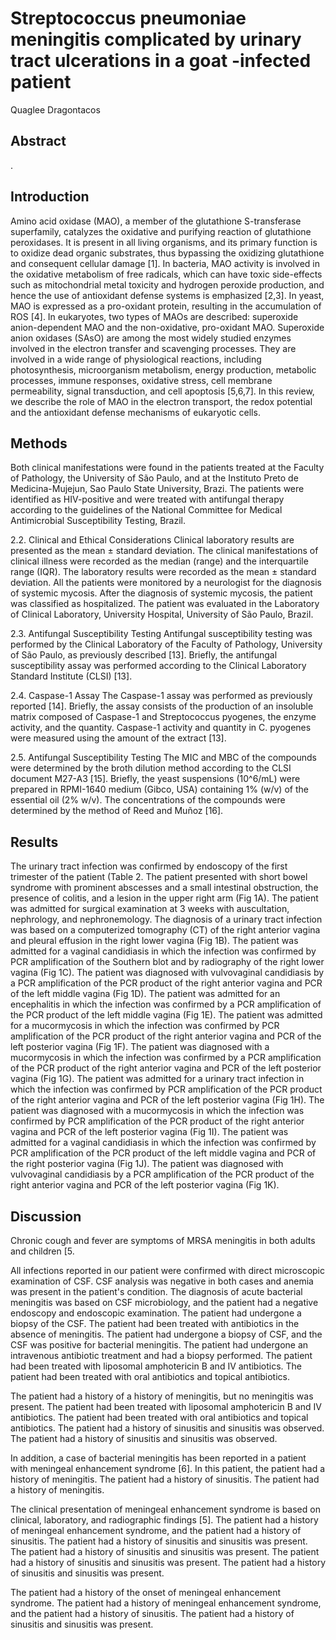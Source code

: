 # Streptococcus pneumoniae meningitis complicated by urinary tract ulcerations in a goat -infected patient
Quaglee Dragontacos


## Abstract
.


## Introduction
Amino acid oxidase (MAO), a member of the glutathione S-transferase superfamily, catalyzes the oxidative and purifying reaction of glutathione peroxidases. It is present in all living organisms, and its primary function is to oxidize dead organic substrates, thus bypassing the oxidizing glutathione and consequent cellular damage [1]. In bacteria, MAO activity is involved in the oxidative metabolism of free radicals, which can have toxic side-effects such as mitochondrial metal toxicity and hydrogen peroxide production, and hence the use of antioxidant defense systems is emphasized [2,3]. In yeast, MAO is expressed as a pro-oxidant protein, resulting in the accumulation of ROS [4]. In eukaryotes, two types of MAOs are described: superoxide anion-dependent MAO and the non-oxidative, pro-oxidant MAO. Superoxide anion oxidases (SAsO) are among the most widely studied enzymes involved in the electron transfer and scavenging processes. They are involved in a wide range of physiological reactions, including photosynthesis, microorganism metabolism, energy production, metabolic processes, immune responses, oxidative stress, cell membrane permeability, signal transduction, and cell apoptosis [5,6,7]. In this review, we describe the role of MAO in the electron transport, the redox potential and the antioxidant defense mechanisms of eukaryotic cells.


## Methods
Both clinical manifestations were found in the patients treated at the Faculty of Pathology, the University of São Paulo, and at the Instituto Preto de Medicina-Mujejun, Sao Paulo State University, Brazi. The patients were identified as HIV-positive and were treated with antifungal therapy according to the guidelines of the National Committee for Medical Antimicrobial Susceptibility Testing, Brazil.

2.2. Clinical and Ethical Considerations
Clinical laboratory results are presented as the mean ± standard deviation. The clinical manifestations of clinical illness were recorded as the median (range) and the interquartile range (IQR). The laboratory results were recorded as the mean ± standard deviation. All the patients were monitored by a neurologist for the diagnosis of systemic mycosis. After the diagnosis of systemic mycosis, the patient was classified as hospitalized. The patient was evaluated in the Laboratory of Clinical Laboratory, University Hospital, University of São Paulo, Brazil.

2.3. Antifungal Susceptibility Testing
Antifungal susceptibility testing was performed by the Clinical Laboratory of the Faculty of Pathology, University of São Paulo, as previously described [13]. Briefly, the antifungal susceptibility assay was performed according to the Clinical Laboratory Standard Institute (CLSI) [13].

2.4. Caspase-1 Assay
The Caspase-1 assay was performed as previously reported [14]. Briefly, the assay consists of the production of an insoluble matrix composed of Caspase-1 and Streptococcus pyogenes, the enzyme activity, and the quantity. Caspase-1 activity and quantity in C. pyogenes were measured using the amount of the extract [13].

2.5. Antifungal Susceptibility Testing
The MIC and MBC of the compounds were determined by the broth dilution method according to the CLSI document M27-A3 [15]. Briefly, the yeast suspensions (10^6/mL) were prepared in RPMI-1640 medium (Gibco, USA) containing 1% (w/v) of the essential oil (2% w/v). The concentrations of the compounds were determined by the method of Reed and Muñoz [16].


## Results
The urinary tract infection was confirmed by endoscopy of the first trimester of the patient (Table 2. The patient presented with short bowel syndrome with prominent abscesses and a small intestinal obstruction, the presence of colitis, and a lesion in the upper right arm (Fig 1A). The patient was admitted for surgical examination at 3 weeks with auscultation, nephrology, and nephronemology. The diagnosis of a urinary tract infection was based on a computerized tomography (CT) of the right anterior vagina and pleural effusion in the right lower vagina (Fig 1B). The patient was admitted for a vaginal candidiasis in which the infection was confirmed by PCR amplification of the Southern blot and by radiography of the right lower vagina (Fig 1C). The patient was diagnosed with vulvovaginal candidiasis by a PCR amplification of the PCR product of the right anterior vagina and PCR of the left middle vagina (Fig 1D). The patient was admitted for an encephalitis in which the infection was confirmed by a PCR amplification of the PCR product of the left middle vagina (Fig 1E). The patient was admitted for a mucormycosis in which the infection was confirmed by PCR amplification of the PCR product of the right anterior vagina and PCR of the left posterior vagina (Fig 1F). The patient was diagnosed with a mucormycosis in which the infection was confirmed by a PCR amplification of the PCR product of the right anterior vagina and PCR of the left posterior vagina (Fig 1G). The patient was admitted for a urinary tract infection in which the infection was confirmed by PCR amplification of the PCR product of the right anterior vagina and PCR of the left posterior vagina (Fig 1H). The patient was diagnosed with a mucormycosis in which the infection was confirmed by PCR amplification of the PCR product of the right anterior vagina and PCR of the left posterior vagina (Fig 1I). The patient was admitted for a vaginal candidiasis in which the infection was confirmed by PCR amplification of the PCR product of the left middle vagina and PCR of the right posterior vagina (Fig 1J). The patient was diagnosed with vulvovaginal candidiasis by a PCR amplification of the PCR product of the right anterior vagina and PCR of the left posterior vagina (Fig 1K).


## Discussion
Chronic cough and fever are symptoms of MRSA meningitis in both adults and children [5.

All infections reported in our patient were confirmed with direct microscopic examination of CSF. CSF analysis was negative in both cases and anemia was present in the patient's condition. The diagnosis of acute bacterial meningitis was based on CSF microbiology, and the patient had a negative endoscopy and endoscopic examination. The patient had undergone a biopsy of the CSF. The patient had been treated with antibiotics in the absence of meningitis. The patient had undergone a biopsy of CSF, and the CSF was positive for bacterial meningitis. The patient had undergone an intravenous antibiotic treatment and had a biopsy performed. The patient had been treated with liposomal amphotericin B and IV antibiotics. The patient had been treated with oral antibiotics and topical antibiotics.

The patient had a history of a history of meningitis, but no meningitis was present. The patient had been treated with liposomal amphotericin B and IV antibiotics. The patient had been treated with oral antibiotics and topical antibiotics. The patient had a history of sinusitis and sinusitis was observed. The patient had a history of sinusitis and sinusitis was observed.

In addition, a case of bacterial meningitis has been reported in a patient with meningeal enhancement syndrome [6]. In this patient, the patient had a history of meningitis. The patient had a history of sinusitis. The patient had a history of meningitis.

The clinical presentation of meningeal enhancement syndrome is based on clinical, laboratory, and radiographic findings [5]. The patient had a history of meningeal enhancement syndrome, and the patient had a history of sinusitis. The patient had a history of sinusitis and sinusitis was present. The patient had a history of sinusitis and sinusitis was present. The patient had a history of sinusitis and sinusitis was present. The patient had a history of sinusitis and sinusitis was present.

The patient had a history of the onset of meningeal enhancement syndrome. The patient had a history of meningeal enhancement syndrome, and the patient had a history of sinusitis. The patient had a history of sinusitis and sinusitis was present.
